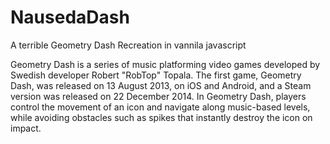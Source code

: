# NausedaDash
A terrible Geometry Dash Recreation in vannila javascript

Geometry Dash is a series of music platforming video games developed by Swedish developer Robert "RobTop" Topala. The first game, Geometry Dash, was released on 13 August 2013, on iOS and Android, and a Steam version was released on 22 December 2014. In Geometry Dash, players control the movement of an icon and navigate along music-based levels, while avoiding obstacles such as spikes that instantly destroy the icon on impact.
